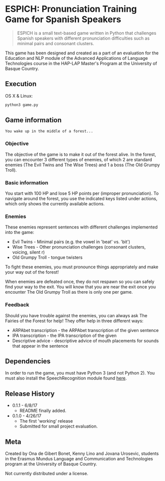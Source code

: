 # ESPICH: Pronunciation Training Game for Spanish Speakers
> ESPICH is a small text-based game written in Python that challenges Spanish
speakers with different pronunciation difficulties such as minimal pairs and
consonant clusters.

This game has been designed and created as a part of an evaluation for the
Education and NLP module of the Advanced Applications of Language Technologies
course in the HAP-LAP Master's Program at the University of Basque Country.

## Execution

OS X & Linux:

```sh
python3 game.py
```

## Game information
```
You wake up in the middle of a forest...
```
### Objective
The objective of the game is to make it out of the forest alive.
In the forest, you can encounter 3 different types of enemies, of which 2 are
standard enemies (The Evil Twins and The Wise Trees) and 1 a boss (The Old
Grumpy Troll).

### Basic information
You start with 100 HP and lose 5 HP points per (improper pronunciation).
To navigate around the forest, you use the indicated keys listed under actions,
which only shows the currently available actions.

### Enemies
These enemies represent sentences with different challenges implemented into the
game:
* Evil Twins - Minimal pairs (e.g. the vowel in 'beat' vs. 'bit')
* Wise Trees - Other pronunciation challenges (consonant clusters, voicing,
  silent r)
* Old Grumpy Troll - tongue twisters

To fight these enemies, you must pronounce things appropriately and make your
way out of the forest!

When enemies are defeated once, they do not respawn so you can safely find your
way to the exit. You will know that you are near the exit once you encounter The
Old Grumpy Troll as there is only one per game.

### Feedback
Should you have trouble against the enemies, you can always ask The Fairies of
the Forest for help! They offer help in three different ways:
* ARPAbet transcription - the ARPAbet transcription of the given sentence
* IPA transcription - the IPA transcription of the given
* Descriptive advice - descriptive advice of mouth placements for sounds that
  appear in the sentence

## Dependencies

In order to run the game, you must have Python 3 (and not Python 2).
You must also install the SpeechRecognition module found [here](https://pypi.python.org/pypi/SpeechRecognition/).


## Release History

* 0.1.1 - 6/8/17
    * README finally added.
* 0.1.0 - 4/26/17
    * The first 'working' release
    * Submitted for small project evaluation.


## Meta

Created by Ona de Gibert Bonet, Kenny Lino and Jovana Urosevic, students in the
Erasmus Mundus Language and Communication and Technologies program at the
University of Basque Country.

Not currently distributed under a license.
